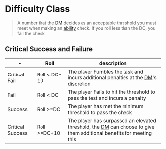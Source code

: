 # Difficulty Class

> A number that the [DM](DM.md) decides as an acceptable threshold you must meet when making an [ability](ability.md) check. If you roll less than the DC, you fail the check

## Critical Success and Failure

| -                | Roll         | description                                                                                                                  |
| ---------------- | ------------ | ---------------------------------------------------------------------------------------------------------------------------- |
| Critical Fail    | Roll < DC-10 | The player Fumbles the task and incurs additional penalties at the [DM](DM.md)'s discretion                                  |
| Fail             | Roll < DC    | The player Fails to hit the threshold to pass the test and incurs a penalty                                                  |
| Success          | Roll >=DC    | The player has met the minimum threshold to pass the check                                                                   |
| Critical Success | Roll >=DC+10 | The player has surpassed an elevated threshold, the [DM](DM.md) can choose to give them additional benefits for meeting this |
